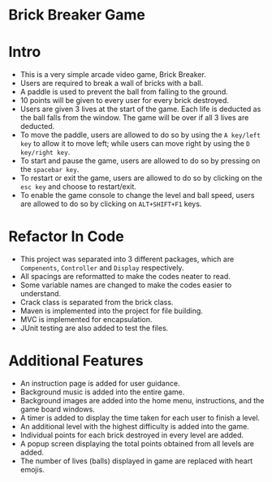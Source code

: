 # Brick Breaker Game
# Intro
- This is a very simple arcade video game, Brick Breaker.
- Users are required to break a wall of bricks with a ball.
- A paddle is used to prevent the ball from falling to the ground.
- 10 points will be given to every user for every brick destroyed.
- Users are given 3 lives at the start of the game. Each life is deducted as the ball falls from the window. The game will be over if all 3 lives are deducted.
- To move the paddle, users are allowed to do so by using the `A key/left key` to allow it to move left; while users can move right by using the `D key/right key`.
- To start and pause the game, users are allowed to do so by pressing on the `spacebar key`.
- To restart or exit the game, users are allowed to do so by clicking on the `esc key` and choose to restart/exit.
- To enable the game console to change the level and ball speed, users are allowed to do so by clicking on `ALT+SHIFT+F1` keys.

# Refactor In Code
- This project was separated into 3 different packages, which are `Compenents`, `Controller` and `Display` respectively.
- All spacings are reformatted to make the codes neater to read.
- Some variable names are changed to make the codes easier to understand.
- Crack class is separated from the brick class.
- Maven is implemented into the project for file building.
- MVC is implemented for encapsulation.
- JUnit testing are also added to test the files.

# Additional Features
- An instruction page is added for user guidance.
- Background music is added into the entire game.
- Background images are added into the home menu, instructions, and the game board windows.
- A timer is added to display the time taken for each user to finish a level.
- An additional level with the highest difficulty is added into the game.
- Individual points for each brick destroyed in every level are added.
- A popup screen displaying the total points obtained from all levels are added.
- The number of lives (balls) displayed in game are replaced with heart emojis.